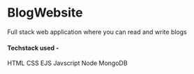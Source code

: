 # BlogWebsite

Full stack web application where you can read and write blogs



#### Techstack used -

HTML
CSS
EJS
Javscript
Node
MongoDB
